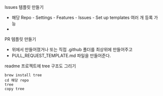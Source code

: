 Issues 템플릿 만들기
- 해당 Repo - Settings - Features - Issues - Set up templates 여러 개 등록 가능
- 
PR 템플릿 만들기
- 위에서 만들어졌거나 또는 직접 .github 폴더를 최상위에 만들어주고
- PULL_REQUEST_TEMPLATE.md 파일을 만들어준다.

readme 프로젝트에 tree 구조도 그리기
```shell
brew install tree
cd 해당 repo
tree
copy tree
```
